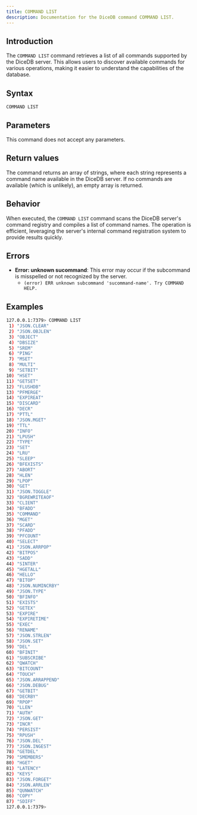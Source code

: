 ```yaml
---
title: COMMAND LIST
description: Documentation for the DiceDB command COMMAND LIST.
---
```


## Introduction

The `COMMAND LIST` command retrieves a list of all commands supported by the DiceDB server. This allows users to discover available commands for various operations, making it easier to understand the capabilities of the database.

## Syntax

```
COMMAND LIST
```

## Parameters

This command does not accept any parameters.

## Return values

The command returns an array of strings, where each string represents a command name available in the DiceDB server. If no commands are available (which is unlikely), an empty array is returned.

## Behavior

When executed, the `COMMAND LIST` command scans the DiceDB server's command registry and compiles a list of command names. The operation is efficient, leveraging the server's internal command registration system to provide results quickly.

## Errors

- **Error: unknown sucommand**: This error may occur if the subcommand is misspelled or not recognized by the server.
  - `(error) ERR unknown subcommand 'sucommand-name'. Try COMMAND HELP.`

## Examples

```bash
127.0.0.1:7379> COMMAND LIST
 1) "JSON.CLEAR"
 2) "JSON.OBJLEN"
 3) "OBJECT"
 4) "DBSIZE"
 5) "SREM"
 6) "PING"
 7) "MSET"
 8) "MULTI"
 9) "SETBIT"
10) "HSET"
11) "GETSET"
12) "FLUSHDB"
13) "PFMERGE"
14) "EXPIREAT"
15) "DISCARD"
16) "DECR"
17) "PTTL"
18) "JSON.MGET"
19) "TTL"
20) "INFO"
21) "LPUSH"
22) "TYPE"
23) "SET"
24) "LRU"
25) "SLEEP"
26) "BFEXISTS"
27) "ABORT"
28) "HLEN"
29) "LPOP"
30) "GET"
31) "JSON.TOGGLE"
32) "BGREWRITEAOF"
33) "CLIENT"
34) "BFADD"
35) "COMMAND"
36) "MGET"
37) "SCARD"
38) "PFADD"
39) "PFCOUNT"
40) "SELECT"
41) "JSON.ARRPOP"
42) "BITPOS"
43) "SADD"
44) "SINTER"
45) "HGETALL"
46) "HELLO"
47) "BITOP"
48) "JSON.NUMINCRBY"
49) "JSON.TYPE"
50) "BFINFO"
51) "EXISTS"
52) "GETEX"
53) "EXPIRE"
54) "EXPIRETIME"
55) "EXEC"
56) "RENAME"
57) "JSON.STRLEN"
58) "JSON.SET"
59) "DEL"
60) "BFINIT"
61) "SUBSCRIBE"
62) "QWATCH"
63) "BITCOUNT"
64) "TOUCH"
65) "JSON.ARRAPPEND"
66) "JSON.DEBUG"
67) "GETBIT"
68) "DECRBY"
69) "RPOP"
70) "LLEN"
71) "AUTH"
72) "JSON.GET"
73) "INCR"
74) "PERSIST"
75) "RPUSH"
76) "JSON.DEL"
77) "JSON.INGEST"
78) "GETDEL"
79) "SMEMBERS"
80) "HGET"
81) "LATENCY"
82) "KEYS"
83) "JSON.FORGET"
84) "JSON.ARRLEN"
85) "QUNWATCH"
86) "COPY"
87) "SDIFF"
127.0.0.1:7379>
```
